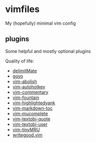 # vimfiles
 
My (hopefully) minimal vim config

## plugins

Some helpful and mostly optional plugins

Quality of life:

- [delimitMate](https://github.com/raimondi/delimitmate)
- [goyo](https://github.com/junegunn/goyo.vim)
- [vim-abolish](https://github.com/tpope/vim-abolish)
- [vim-autohotkey](https://github.com/wsdjeg/vim-autohotkey)
- [vim-commentary](https://github.com/tpope/vim-commentary)
- [vim-fountain](https://github.com/phantomdiorama/vim-fountain)
- [vim-highlightedyank](https://github.com/machakann/vim-highlightedyank)
- [vim-markdown-toc](https://github.com/ajorgensen/vim-markdown-toc)
- [vim-mucomplete](https://github.com/lifepillar/vim-mucomplete)
- [vim-textobj-quote](https://github.com/phantomdiorama/vim-textobj-quote)
- [vim-textobj-user](https://github.com/kana/vim-textobj-user)
- [vim-tinyMRU](https://github.com/romainl/vim-tinyMRU)
- [writegood.vim](https://github.com/davidbeckingsale/writegood.vim)
